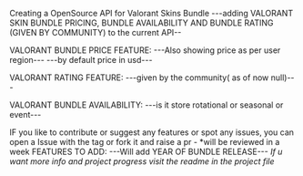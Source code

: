 Creating a OpenSource API for Valorant Skins Bundle
---adding VALORANT SKIN BUNDLE PRICING, BUNDLE AVAILABILITY AND BUNDLE RATING (GIVEN BY COMMUNITY) to the current API--

VALORANT BUNDLE PRICE FEATURE:
---Also showing price as per user region---
---by default price in usd---

VALORANT RATING FEATURE:
---given by the community( as of now null)---

VALORANT BUNDLE AVAILABILITY:
---is it store rotational or seasonal or event---

IF you like to contribute or suggest any features or spot any issues, you can open a Issue with the tag or fork it and raise a pr - *will be reviewed in a week
FEATURES TO ADD:
---Will add YEAR OF BUNDLE RELEASE---
*If u want more info and project progress visit the readme in the project file*
